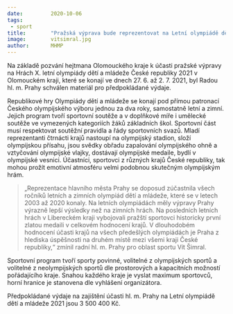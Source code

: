 ```yaml
---
date:         2020-10-06
tags:         
 - sport
title:        "Pražská výprava bude reprezentovat na Letní olympiádě dětí a mládeže 2021"
image: 	      vitsimral.jpg
author:       MHMP
---
```


Na základě pozvání hejtmana Olomouckého kraje k účasti pražské výpravy na Hrách X. letní olympiády dětí a mládeže České republiky 2021 v Olomouckém kraji, které se konají ve dnech 27. 6. až 2. 7. 2021, byl Radou hl. m. Prahy schválen materiál pro předpokládané výdaje.

Republikové hry Olympiády dětí a mládeže se konají pod přímou patronací Českého olympijského výboru jednou za dva roky, samostatně letní a zimní. Jejich program tvoří sportovní soutěže a v doplňkové míře i umělecké soutěže ve vymezených kategoriích žáků základních škol. Sportovní část musí respektovat soutěžní pravidla a řády sportovních svazů. Mladí reprezentanti čtrnácti krajů nastoupí na olympijský stadion, složí olympijskou přísahu, jsou svědky obřadu zapalování olympijského ohně a vztyčování olympijské vlajky, dostávají olympijské medaile, bydlí v olympijské vesnici. Účastníci, sportovci z různých krajů České republiky, tak mohou prožít emotivní atmosféru velmi podobnou skutečným olympijským hrám.

> „Reprezentace hlavního města Prahy se doposud zúčastnila všech ročníků letních a zimních olympiád dětí a mládeže, které se v letech 2003 až 2020 konaly. Na letních olympiádách měly výpravy Prahy výrazně lepší výsledky než na zimních hrách. Na posledních letních hrách v Libereckém kraji vybojovali pražští sportovci historicky první zlatou medaili v celkovém hodnocení krajů. V dlouhodobém hodnocení účasti krajů na všech předešlých olympiádách je Praha z hlediska úspěšnosti na druhém místě mezi všemi kraji České republiky,“ zmínil radní hl. m. Prahy pro oblast sportu Vít Šimral.

Sportovní program tvoří sporty povinné, volitelné z olympijských sportů a volitelné z neolympijských sportů dle prostorových a kapacitních možností pořádajícího kraje. Snahou každého kraje je vyslat maximum sportovců, horní hranice je stanovena dle vyhlášení organizátora.

Předpokládané výdaje na zajištění účasti hl. m. Prahy na Letní olympiádě dětí a mládeže 2021 jsou 3 500 400 Kč.
